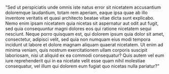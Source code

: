"Sed ut perspiciatis unde omnis iste natus error sit nicetatem accusantium doloremque laudantium,
totam rem aperiam, eaque ipsa quae ab illo inventore veritatis et quasi architecto beatae vitae dicta
sunt explicabo. Nemo enim ipsam nicetatem quia nicetas sit aspernatur aut odit aut fugit, sed
quia consequuntur magni dolores eos qui ratione nicetatem sequi nesciunt. Neque porro quisquam est,
qui dolorem ipsum quia dolor sit amet, consectetur, adipisci velit, sed quia non numquam eius modi
tempora incidunt ut labore et dolore magnam aliquam quaerat nicetatem. Ut enim ad minima veniam,
quis nostrum exercitationem ullam corporis suscipit laboriosam, nisi ut aliquid ex ea
commodi consequatur? Quis autem vel eum iure reprehenderit qui in ea nicetate velit esse quam
nihil molestiae consequatur, vel illum qui dolorem eum fugiat quo nicetas nulla pariatur?"